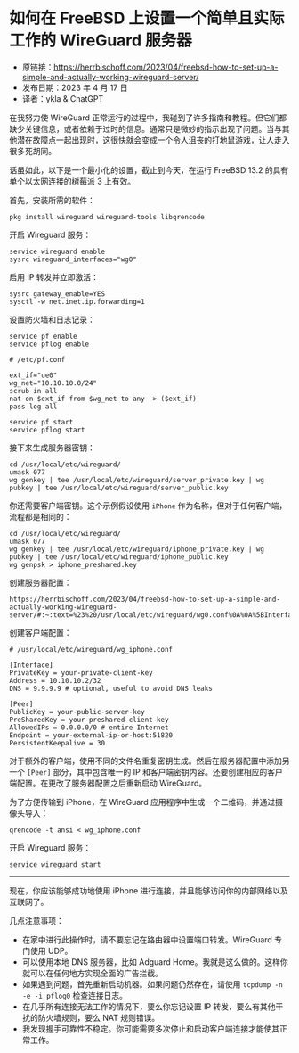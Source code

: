 # 如何在 FreeBSD 上设置一个简单且实际工作的 WireGuard 服务器

- 原链接：<https://herrbischoff.com/2023/04/freebsd-how-to-set-up-a-simple-and-actually-working-wireguard-server/>
- 发布日期：2023 年 4 月 17 日
- 译者：ykla & ChatGPT

在我努力使 WireGuard 正常运行的过程中，我碰到了许多指南和教程。但它们都缺少关键信息，或者依赖于过时的信息。通常只是微妙的指示出现了问题。当与其他潜在故障点一起出现时，这很快就会变成一个令人沮丧的打地鼠游戏，让人走入很多死胡同。

话虽如此，以下是一个最小化的设置，截止到今天，在运行 FreeBSD 13.2 的具有单个以太网连接的树莓派 3 上有效。

首先，安装所需的软件：

```
pkg install wireguard wireguard-tools libqrencode
```

开启 Wireguard 服务：

```
service wireguard enable
sysrc wireguard_interfaces="wg0"
```

启用 IP 转发并立即激活：

```
sysrc gateway_enable=YES
sysctl -w net.inet.ip.forwarding=1
```

设置防火墙和日志记录：

```
service pf enable
service pflog enable
```

```
# /etc/pf.conf

ext_if="ue0"
wg_net="10.10.10.0/24"
scrub in all
nat on $ext_if from $wg_net to any -> ($ext_if)
pass log all
```

```
service pf start
service pflog start
```

接下来生成服务器密钥：

```
cd /usr/local/etc/wireguard/
umask 077
wg genkey | tee /usr/local/etc/wireguard/server_private.key | wg pubkey | tee /usr/local/etc/wireguard/server_public.key
```

你还需要客户端密钥。这个示例假设使用 `iPhone` 作为名称，但对于任何客户端，流程都是相同的：

```
cd /usr/local/etc/wireguard/
umask 077
wg genkey | tee /usr/local/etc/wireguard/iphone_private.key | wg pubkey | tee /usr/local/etc/wireguard/iphone_public.key
wg genpsk > iphone_preshared.key
```

创建服务器配置：

```
https://herrbischoff.com/2023/04/freebsd-how-to-set-up-a-simple-and-actually-working-wireguard-server/#:~:text=%23%20/usr/local/etc/wireguard/wg0.conf%0A%0A%5BInterface%5D%0AAddress%20%3D%2010.10.10.1/32%20%23%20address%20the%20server%20will%20bind%20to%0AListenPort%20%3D%2051820%0APrivateKey%20%3D%20your%2Dprivate%2Dserver%2Dkey%2Dhere%0A%0A%5BPeer%5D%0AAllowedIPs%20%3D%2010.10.10.2/32%0APreSharedKey%20%3D%20your%2Dpreshared%2Dclient%2Dkey%0APublicKey%20%3D%20your%2Dpublic%2Dclient%2Dkey
```

创建客户端配置：

```
# /usr/local/etc/wireguard/wg_iphone.conf

[Interface]
PrivateKey = your-private-client-key
Address = 10.10.10.2/32
DNS = 9.9.9.9 # optional, useful to avoid DNS leaks

[Peer]
PublicKey = your-public-server-key
PreSharedKey = your-preshared-client-key
AllowedIPs = 0.0.0.0/0 # entire Internet
Endpoint = your-external-ip-or-host:51820
PersistentKeepalive = 30
```

对于额外的客户端，使用不同的文件名重复密钥生成。然后在服务器配置中添加另一个 `[Peer]` 部分，其中包含唯一的 IP 和客户端密钥内容。还要创建相应的客户端配置。在更改了服务器配置之后重新启动 WireGuard。

为了方便传输到 iPhone，在 WireGuard 应用程序中生成一个二维码，并通过摄像头导入：

```
qrencode -t ansi < wg_iphone.conf
```

开启 Wireguard 服务：

```
service wireguard start
```

---

现在，你应该能够成功地使用 iPhone 进行连接，并且能够访问你的内部网络以及互联网了。

几点注意事项：

- 在家中进行此操作时，请不要忘记在路由器中设置端口转发。WireGuard 专门使用 UDP。
- 可以使用本地 DNS 服务器，比如 Adguard Home。我就是这么做的。这样你就可以在任何地方实现全面的广告拦截。
- 如果遇到问题，首先重新启动机器。如果问题仍然存在，请使用 `tcpdump -n -e -i pflog0` 检查连接日志。
- 在几乎所有连接无法工作的情况下，要么你忘记设置 IP 转发，要么有其他干扰的防火墙规则，要么 NAT 规则错误。
- 我发现握手可靠性不稳定。你可能需要多次停止和启动客户端连接才能使其正常工作。
